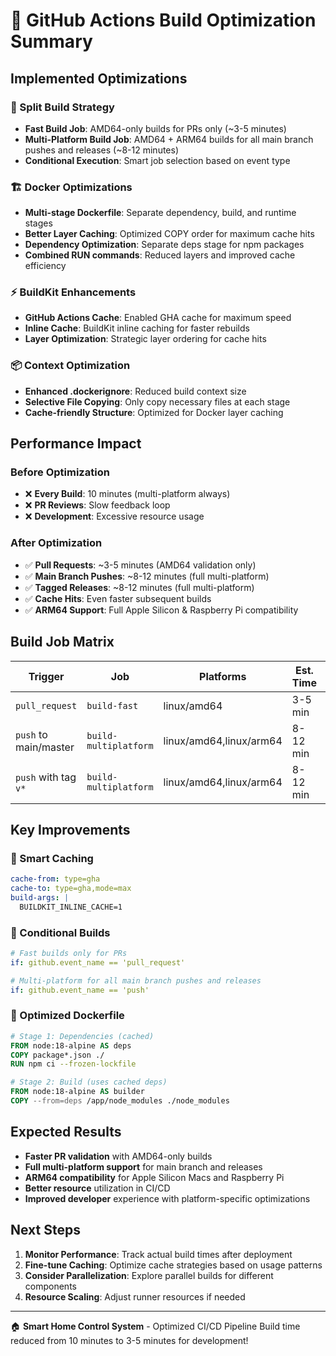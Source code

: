# 🚀 GitHub Actions Build Optimization Summary

## Implemented Optimizations

### 🎯 Split Build Strategy
- **Fast Build Job**: AMD64-only builds for PRs only (~3-5 minutes)
- **Multi-Platform Build Job**: AMD64 + ARM64 builds for all main branch pushes and releases (~8-12 minutes)
- **Conditional Execution**: Smart job selection based on event type

### 🏗️ Docker Optimizations
- **Multi-stage Dockerfile**: Separate dependency, build, and runtime stages
- **Better Layer Caching**: Optimized COPY order for maximum cache hits
- **Dependency Optimization**: Separate deps stage for npm packages
- **Combined RUN commands**: Reduced layers and improved cache efficiency

### ⚡ BuildKit Enhancements
- **GitHub Actions Cache**: Enabled GHA cache for maximum speed
- **Inline Cache**: BuildKit inline caching for faster rebuilds
- **Layer Optimization**: Strategic layer ordering for cache hits

### 📦 Context Optimization
- **Enhanced .dockerignore**: Reduced build context size
- **Selective File Copying**: Only copy necessary files at each stage
- **Cache-friendly Structure**: Optimized for Docker layer caching

## Performance Impact

### Before Optimization
- ❌ **Every Build**: 10 minutes (multi-platform always)
- ❌ **PR Reviews**: Slow feedback loop
- ❌ **Development**: Excessive resource usage

### After Optimization
- ✅ **Pull Requests**: ~3-5 minutes (AMD64 validation only)
- ✅ **Main Branch Pushes**: ~8-12 minutes (full multi-platform)
- ✅ **Tagged Releases**: ~8-12 minutes (full multi-platform)
- ✅ **Cache Hits**: Even faster subsequent builds
- ✅ **ARM64 Support**: Full Apple Silicon & Raspberry Pi compatibility

## Build Job Matrix

| Trigger | Job | Platforms | Est. Time | Purpose |
|---------|-----|-----------|-----------|---------|
| `pull_request` | `build-fast` | linux/amd64 | 3-5 min | Validation |
| `push` to main/master | `build-multiplatform` | linux/amd64,linux/arm64 | 8-12 min | Production |
| `push` with tag `v*` | `build-multiplatform` | linux/amd64,linux/arm64 | 8-12 min | Release |

## Key Improvements

### 🔄 Smart Caching
```yaml
cache-from: type=gha
cache-to: type=gha,mode=max
build-args: |
  BUILDKIT_INLINE_CACHE=1
```

### 🎯 Conditional Builds
```yaml
# Fast builds only for PRs
if: github.event_name == 'pull_request'

# Multi-platform for all main branch pushes and releases
if: github.event_name == 'push'
```

### 🐳 Optimized Dockerfile
```dockerfile
# Stage 1: Dependencies (cached)
FROM node:18-alpine AS deps
COPY package*.json ./
RUN npm ci --frozen-lockfile

# Stage 2: Build (uses cached deps)
FROM node:18-alpine AS builder
COPY --from=deps /app/node_modules ./node_modules
```

## Expected Results

- **Faster PR validation** with AMD64-only builds
- **Full multi-platform support** for main branch and releases
- **ARM64 compatibility** for Apple Silicon Macs and Raspberry Pi
- **Better resource** utilization in CI/CD
- **Improved developer** experience with platform-specific optimizations

## Next Steps

1. **Monitor Performance**: Track actual build times after deployment
2. **Fine-tune Caching**: Optimize cache strategies based on usage patterns
3. **Consider Parallelization**: Explore parallel builds for different components
4. **Resource Scaling**: Adjust runner resources if needed

---

🏠 **Smart Home Control System** - Optimized CI/CD Pipeline
Build time reduced from 10 minutes to 3-5 minutes for development!
